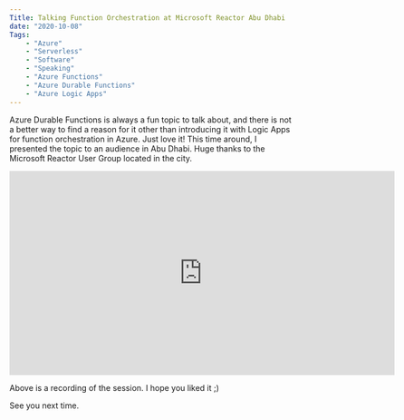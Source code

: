 ```yaml
---
Title: Talking Function Orchestration at Microsoft Reactor Abu Dhabi 
date: "2020-10-08" 
Tags: 
    - "Azure"
    - "Serverless"
    - "Software"
    - "Speaking"
    - "Azure Functions"
    - "Azure Durable Functions"
    - "Azure Logic Apps"
---
```


Azure Durable Functions is always a fun topic to talk about, and there is not a better way to find a reason for it other than introducing it with Logic Apps for function orchestration in Azure. Just love it! This time around, I presented the topic to an audience in Abu Dhabi. Huge thanks to the Microsoft Reactor User Group located in the city. 

<iframe width="680" height="360" src="https://www.youtube.com/embed/J5YKm4tyAn0" frameborder="0" allow="accelerometer; autoplay; encrypted-media; gyroscope; picture-in-picture" allowfullscreen></iframe>

Above is a recording of the session. I hope you liked it ;)

See you next time.


